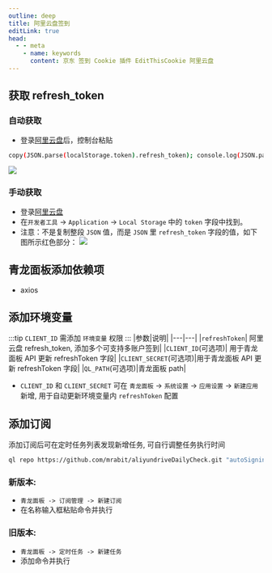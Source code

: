 ```yaml
---
outline: deep
title: 阿里云盘签到
editLink: true
head:
  - - meta
    - name: keywords
      content: 京东 签到 Cookie 插件 EditThisCookie 阿里云盘
---
```


## 获取 refresh_token

### 自动获取

- 登录[阿里云盘](https://www.aliyundrive.com/drive/)后，控制台粘贴

```sh
copy(JSON.parse(localStorage.token).refresh_token); console.log(JSON.parse(localStorage.token).refresh_token);
```

![](https://github.com/mrabit/aliyundriveDailyCheck/raw/master/assets/refresh_token_1.png)

### 手动获取

- 登录[阿里云盘](https://www.aliyundrive.com/drive/)
- 在`开发者工具` -> `Application` -> `Local Storage` 中的 `token` 字段中找到。
- 注意：不是复制整段 `JSON` 值，而是 `JSON` 里 `refresh_token` 字段的值，如下图所示红色部分：
  ![](https://github.com/mrabit/aliyundriveDailyCheck/raw/master/assets/refresh_token_2.png)

## 青龙面板添加依赖项

- axios

## 添加环境变量

:::tip
`CLIENT_ID` 需添加 `环境变量` 权限
:::
|参数|说明|
|---|---|
|`refreshToken`| 阿里云盘 refresh_token, 添加多个可支持多账户签到|
|`CLIENT_ID`(可选项)| 用于青龙面板 API 更新 refreshToken 字段|
|`CLIENT_SECRET`(可选项)|用于青龙面板 API 更新 refreshToken 字段|
|`QL_PATH`(可选项)|青龙面板 path|

- `CLIENT_ID` 和 `CLIENT_SECRET` 可在 `青龙面板` -> `系统设置` -> `应用设置` -> `新建应用` 新增, 用于自动更新环境变量内 `refreshToken` 配置

## 添加订阅
添加订阅后可在定时任务列表发现新增任务, 可自行调整任务执行时间
```sh
ql repo https://github.com/mrabit/aliyundriveDailyCheck.git "autoSignin" "" "qlApi"
```
### 新版本:
- `青龙面板 -> 订阅管理 -> 新建订阅`
- 在名称输入框粘贴命令并执行

### 旧版本:
- `青龙面板 -> 定时任务 -> 新建任务` 
- 添加命令并执行

